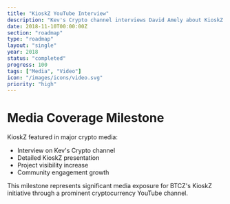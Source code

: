 ```yaml
---
title: "KioskZ YouTube Interview"
description: "Kev's Crypto channel interviews David Amely about KioskZ in YouTube"
date: 2018-11-10T00:00:00Z
section: "roadmap"
type: "roadmap"
layout: "single"
year: 2018
status: "completed"
progress: 100
tags: ["Media", "Video"]
icon: "/images/icons/video.svg"
priority: "high"
---
```


# Media Coverage Milestone

KioskZ featured in major crypto media:
- Interview on Kev's Crypto channel
- Detailed KioskZ presentation
- Project visibility increase
- Community engagement growth

This milestone represents significant media exposure for BTCZ's KioskZ initiative through a prominent cryptocurrency YouTube channel.
